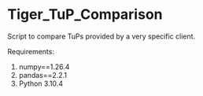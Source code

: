# Tiger_TuP_Comparison
Script to compare TuPs provided by a very specific client.

Requirements:

1. numpy==1.26.4
2. pandas==2.2.1
3. Python 3.10.4
